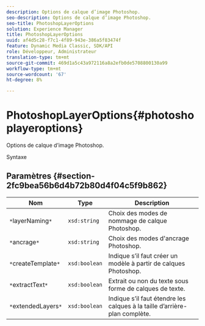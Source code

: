 ```yaml
---
description: Options de calque d’image Photoshop.
seo-description: Options de calque d’image Photoshop.
seo-title: PhotoshopLayerOptions
solution: Experience Manager
title: PhotoshopLayerOptions
uuid: af4d5c28-f7c1-4f89-943e-386a5f83474f
feature: Dynamic Media Classic, SDK/API
role: Développeur, Administrateur
translation-type: tm+mt
source-git-commit: 469d1a5c43a972116a8a2efb0de5708800130a99
workflow-type: tm+mt
source-wordcount: '67'
ht-degree: 8%

---
```



# PhotoshopLayerOptions{#photoshoplayeroptions}

Options de calque d’image Photoshop.

Syntaxe

## Paramètres {#section-2fc9bea56b6d4b72b80d4f04c5f9b862}

| Nom | Type | Description |
|---|---|---|
| `*`layerNaming`*` | `xsd:string` | Choix des modes de nommage de calque Photoshop. |
| `*`ancrage`*` | `xsd:string` | Choix des modes d&#39;ancrage Photoshop. |
| `*`createTemplate`*` | `xsd:boolean` | Indique s’il faut créer un modèle à partir de calques Photoshop. |
| `*`extractText`*` | `xsd:boolean` | Extrait ou non du texte sous forme de calques de texte. |
| `*`extendedLayers`*` | `xsd:boolean` | Indique s’il faut étendre les calques à la taille d’arrière-plan complète. |

